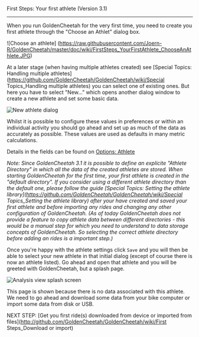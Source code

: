 First Steps: Your first athlete (Version 3.1)
***
When you run GoldenCheetah for the very first time, you need to create you first athlete through the "Choose an Athlet" dialog box.

![Choose an athlete] (https://raw.githubusercontent.com/Joern-R/GoldenCheetah/master/doc/wiki/FirstSteps_YourFirstAthlete_ChooseAnAthlete.JPG)

At a later stage (when having multiple athletes created) see [Special Topics: Handling multiple athletes](https://github.com/GoldenCheetah/GoldenCheetah/wiki/Special Topics_Handling multiple athletes) 
you can select one of existing ones. But here you have to select "New..." which opens another dialog window to create a new athlete and set some basic data.

![New athlete dialog](https://raw.githubusercontent.com/Joern-R/GoldenCheetah/master/doc/wiki/FirstSteps_YourFirstAthlete_NewAthlete.JPG)

Whilst it is possible to configure these values in preferences or within an individual activity you should go ahead and set up as much of the data as accurately as possible. These values are used as defaults in many metric calculations.

Details in the fields can be found on [Options: Athlete](http://github.com/GoldenCheetah/GoldenCheetah/wiki/Options_Athlete)

_Note: Since GoldenCheetah 3.1 it is possible to define an explicite "Athlete Directory" in which all the data of the created athletes are stored. When starting GoldenCheetah for the first time, your first athlete is created in the "default directory". If you consider using a different athlete directory than the default one, please follow the guide [Special Topics: Setting the athlete library](https://github.com/GoldenCheetah/GoldenCheetah/wiki/Special Topics_Setting the athlete library) 
after your have created and saved your first athlete and before importing any rides and changing any other configuration of GoldenCheetah. (As of today GoldenCheetah does not provide a feature to copy athlete data between different directories - this would be a manual step for which you need to understand to data storage concepts of GoldenCheetah. So selecting the correct athlete directory before adding an rides is a important step.)_

Once you're happy with the athlete settings click `Save` and you will then be able to select your new athlete in that initial dialog (except of course there is now an athlete listed). Go ahead and open that athlete and you will be greeted with GoldenCheetah, but a splash page.

![Analysis view splash screen](https://raw.githubusercontent.com/Joern-R/GoldenCheetah/master/doc/wiki/FirstSteps_YourFirstAthlete_RidesViewSplashScreen.JPG)

This page is shown because there is no data associated with this athlete. We need to go ahead and download some data from your bike computer or import some data from disk or USB.

NEXT STEP: [Get you first ride(s) downloaded from device or imported from files](http://github.com/GoldenCheetah/GoldenCheetah/wiki/First Steps_Download or import) 



